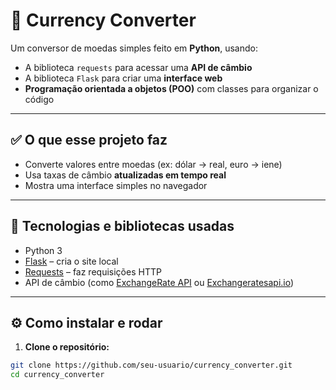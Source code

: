 # 💱 Currency Converter

Um conversor de moedas simples feito em **Python**, usando:

- A biblioteca `requests` para acessar uma **API de câmbio**
- A biblioteca `Flask` para criar uma **interface web**
- **Programação orientada a objetos (POO)** com classes para organizar o código

---

## ✅ O que esse projeto faz

- Converte valores entre moedas (ex: dólar → real, euro → iene)
- Usa taxas de câmbio **atualizadas em tempo real**
- Mostra uma interface simples no navegador

---

## 🧰 Tecnologias e bibliotecas usadas

- Python 3
- [Flask](https://flask.palletsprojects.com/) – cria o site local
- [Requests](https://docs.python-requests.org/en/latest/) – faz requisições HTTP
- API de câmbio (como [ExchangeRate API](https://www.exchangerate-api.com/) ou [Exchangeratesapi.io](https://exchangeratesapi.io/))

---

## ⚙️ Como instalar e rodar

1. **Clone o repositório:**

```bash
git clone https://github.com/seu-usuario/currency_converter.git
cd currency_converter

